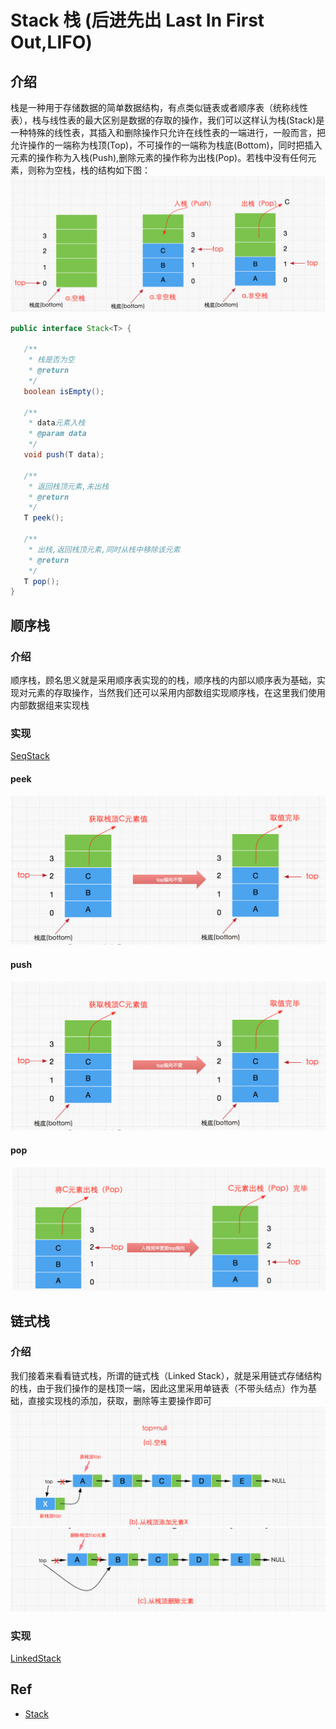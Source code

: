 # Stack 栈 (后进先出 Last In First Out,LIFO)

## 介绍
栈是一种用于存储数据的简单数据结构，有点类似链表或者顺序表（统称线性表），栈与线性表的最大区别是数据的存取的操作，我们可以这样认为栈(Stack)是一种特殊的线性表，其插入和删除操作只允许在线性表的一端进行，一般而言，把允许操作的一端称为栈顶(Top)，不可操作的一端称为栈底(Bottom)，同时把插入元素的操作称为入栈(Push),删除元素的操作称为出栈(Pop)。若栈中没有任何元素，则称为空栈，栈的结构如下图：
![](https://raw.githubusercontent.com/underwindfall/blogAssets/master/alog/stack/%E5%B1%8F%E5%B9%95%E5%BF%AB%E7%85%A7%202019-08-25%2017.48.07.png)

```java
public interface Stack<T> {

   /**
    * 栈是否为空
    * @return
    */
   boolean isEmpty();

   /**
    * data元素入栈
    * @param data
    */
   void push(T data);

   /**
    * 返回栈顶元素,未出栈
    * @return
    */
   T peek();

   /**
    * 出栈,返回栈顶元素,同时从栈中移除该元素
    * @return
    */
   T pop();
}
```
## 顺序栈

### 介绍
顺序栈，顾名思义就是采用顺序表实现的的栈，顺序栈的内部以顺序表为基础，实现对元素的存取操作，当然我们还可以采用内部数组实现顺序栈，在这里我们使用内部数据组来实现栈

### 实现
[SeqStack]()
#### peek
![](https://raw.githubusercontent.com/underwindfall/blogAssets/master/algo/stack/%E5%B1%8F%E5%B9%95%E5%BF%AB%E7%85%A7%202019-08-25%2018.03.23.png)
#### push
![](https://raw.githubusercontent.com/underwindfall/blogAssets/master/algo/stack/%E5%B1%8F%E5%B9%95%E5%BF%AB%E7%85%A7%202019-08-25%2018.03.23.png)
#### pop
![](https://raw.githubusercontent.com/underwindfall/blogAssets/master/algo/stack/%E5%B1%8F%E5%B9%95%E5%BF%AB%E7%85%A7%202019-08-25%2018.05.47.png)

## 链式栈 
### 介绍

我们接着来看看链式栈，所谓的链式栈（Linked Stack），就是采用链式存储结构的栈，由于我们操作的是栈顶一端，因此这里采用单链表（不带头结点）作为基础，直接实现栈的添加，获取，删除等主要操作即可
![](https://raw.githubusercontent.com/underwindfall/blogAssets/master/alog/stack/%E5%B1%8F%E5%B9%95%E5%BF%AB%E7%85%A7%202019-08-25%2018.08.55.png)
![](https://raw.githubusercontent.com/underwindfall/blogAssets/master/alog/stack/%E5%B1%8F%E5%B9%95%E5%BF%AB%E7%85%A7%202019-08-25%2018.09.37.png)

### 实现
[LinkedStack]()

## Ref
- [Stack](https://blog.csdn.net/javazejian/article/details/53362993)